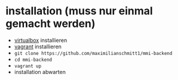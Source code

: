 # installation (muss nur einmal gemacht werden)

* [virtualbox](https://www.vagrantup.com/downloads.html) installieren
* [vagrant](https://www.vagrantup.com/) installieren
* `git clone https://github.com/maximilianschmitt1/mmi-backend`
* `cd mmi-backend`
* `vagrant up`
* installation abwarten